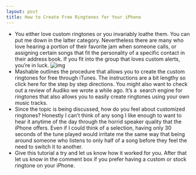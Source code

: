 ```yaml
---
layout: post
title: How to Create Free Ringtones for Your iPhone
---
```

* You either love custom ringtones or you invariably loathe them. You can put me down in the latter category. Nevertheless there are many who love hearing a portion of their favorite jam when someone calls, or assigning certain songs that fit the personality of a specific contact in their address book. If you fit into the group that loves custom alerts, you’re in luck.
![img](http://media.idownloadblog.com/wp-content/uploads/2010/08/iphone-ringtones.jpg)
* Mashable outlines the procedure that allows you to create the custom ringtones for free through iTunes. The instructions are a bit lengthy so click here for the step by step directions. You might also want to check out a review of Audiko we wrote a while ago. It’s a  search engine for ringtones that also allows you to easily create ringtones using your own music tracks.
* Since the topic is being discussed, how do you feel about customized ringtones? Honestly I can’t think of any song I like enough to want to hear it anytime of the day through the horrid speaker quality that the iPhone offers. Even if I could think of a selection, having only 30 seconds of the tune played would irritate me the same way that being around someone who listens to only half of a song before they feel the need to switch it to another.
* Give this tutorial a try and let us know how it worked for you. After that let us know in the comment box if you prefer having a custom or stock ringtone on your iPhone.

